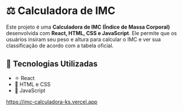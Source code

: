 # ⚖️ Calculadora de IMC  

Este projeto é uma **Calculadora de IMC (Índice de Massa Corporal)** desenvolvida com **React, HTML, CSS e JavaScript**. Ele permite que os usuários insiram seu peso e altura para calcular o IMC e ver sua classificação de acordo com a tabela oficial.

## 🚀 Tecnologias Utilizadas  
- ⚛️ React  
- 🎨 HTML e CSS  
- 📝 JavaScript  


https://imc-calculadora-ks.vercel.app
